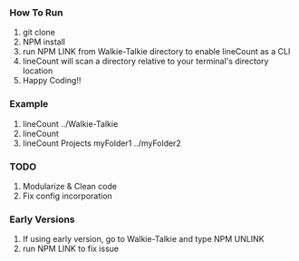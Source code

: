 ### How To Run
1. git clone
2. NPM install
3. run NPM LINK from Walkie-Talkie directory to enable lineCount as a CLI
4. lineCount will scan a directory relative to your terminal's directory location
5. Happy Coding!!

### Example
1. lineCount ../Walkie-Talkie
2. lineCount
3. lineCount Projects myFolder1 ../myFolder2

### TODO
1. Modularize & Clean code
2. Fix config incorporation

### Early Versions
1. If using early version, go to Walkie-Talkie and type NPM UNLINK
2. run NPM LINK to fix issue
